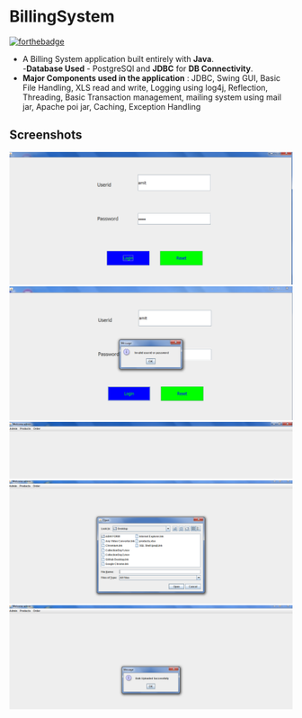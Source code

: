# BillingSystem

[![forthebadge](https://forthebadge.com/images/badges/made-with-java.svg)](https://forthebadge.com)

- A Billing System application built entirely with **Java**. <br>
-**Database Used** - PostgreSQl and **JDBC** for **DB Connectivity**.
- **Major Components used in the application** : JDBC, Swing GUI, Basic File Handling, XLS read and write, Logging using log4j, Reflection, Threading, Basic Transaction management, mailing system using mail jar, Apache poi jar, Caching, Exception Handling 

## Screenshots

![](https://github.com/shridharrai/BillingSystem/blob/master/files/Billing1.PNG)
![](https://github.com/shridharrai/BillingSystem/blob/master/files/Billing2.PNG)
![](https://github.com/shridharrai/BillingSystem/blob/master/files/Billing3.PNG)
![](https://github.com/shridharrai/BillingSystem/blob/master/files/Billing4.PNG)
![](https://github.com/shridharrai/BillingSystem/blob/master/files/Billing5.PNG)
